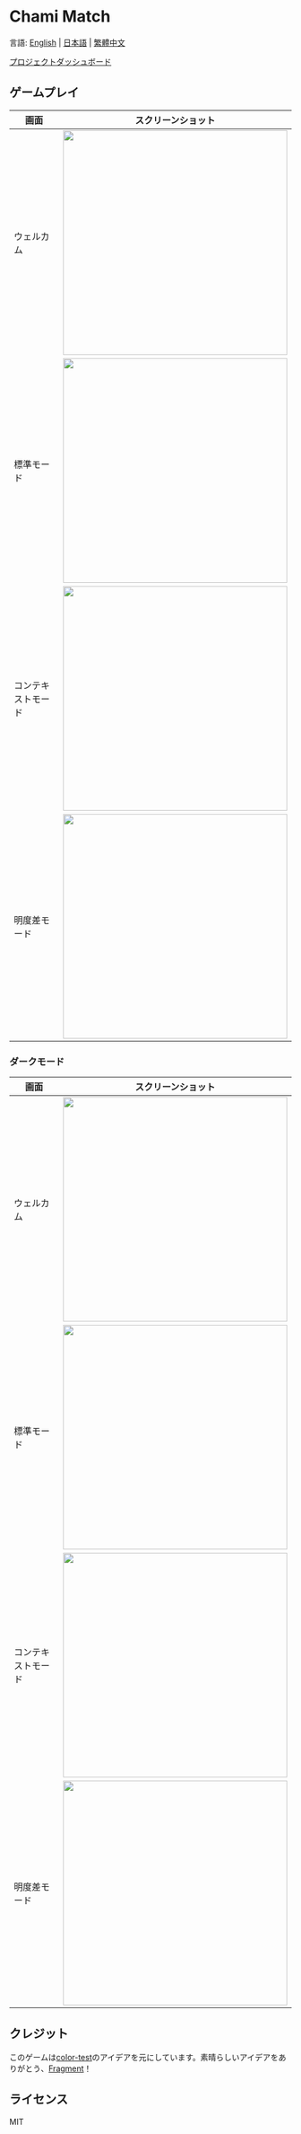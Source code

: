 # Chami Match

言語: [English](README.md) | [日本語](README.ja.md) | [繁體中文](README.zh-TW.md)

[プロジェクトダッシュボード](https://github.com/users/Yukaii/projects/11/views/1)

## ゲームプレイ

| 画面               | スクリーンショット                                                      |
| ------------------ | ---------------------------------------------------------------------- |
| ウェルカム         | <img src="./docs/screenshots/ja/light/mobile/welcome.png" width="400">  |
| 標準モード         | <img src="./docs/screenshots/ja/light/mobile/game.png" width="400">     |
| コンテキストモード | <img src="./docs/screenshots/ja/light/mobile/context-game.png" width="400"> |
| 明度差モード       | <img src="./docs/screenshots/ja/light/mobile/relative-game.png" width="400"> |

### ダークモード

| 画面               | スクリーンショット                                                     |
| ------------------ | --------------------------------------------------------------------- |
| ウェルカム         | <img src="./docs/screenshots/ja/dark/mobile/welcome.png" width="400">  |
| 標準モード         | <img src="./docs/screenshots/ja/dark/mobile/game.png" width="400">     |
| コンテキストモード | <img src="./docs/screenshots/ja/dark/mobile/context-game.png" width="400"> |
| 明度差モード       | <img src="./docs/screenshots/ja/dark/mobile/relative-game.png" width="400"> |

## クレジット

このゲームは[color-test](https://dream7fragment.itch.io/color-test)のアイデアを元にしています。素晴らしいアイデアをありがとう、[Fragment](https://www.facebook.com/Dream7Fragment)！

## ライセンス

MIT
